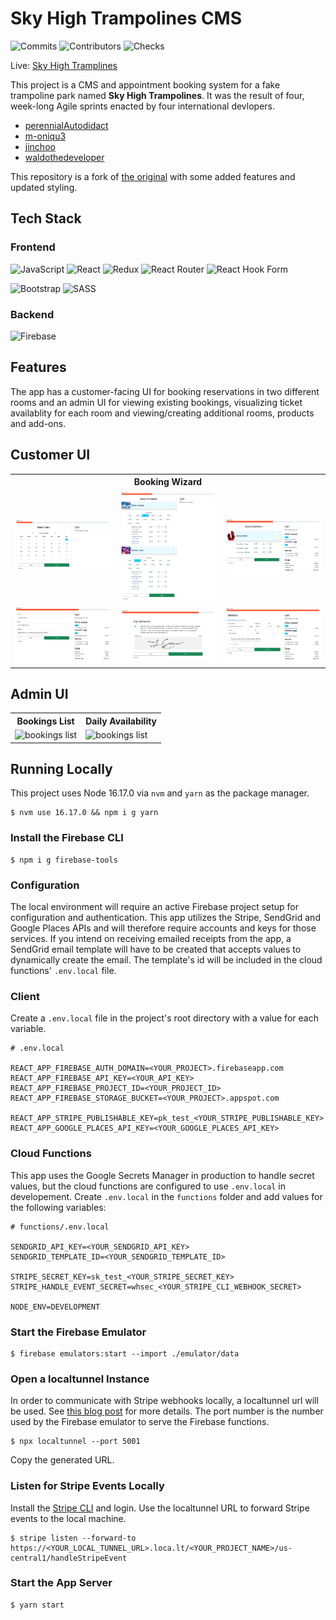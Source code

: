 # Sky High Trampolines CMS

![Commits](https://badgen.net/github/commits/perennialautodidact/skyhigh-trampolines/main)
![Contributors](https://badgen.net//github/contributors/scott-coates-org/group-project-team-sapphire)
![Checks](https://badgen.net/github/checks/perennialautodidact/skyhigh-trampolines/main)

Live: [Sky High Tramplines](https://skyhigh-trampolines.firebaseapp.com)

This project is a CMS and appointment booking system for a fake trampoline park named **Sky High Trampolines**. It was the result of four, week-long Agile sprints enacted by four international devlopers.

- [perennialAutodidact](https://github.com/perennialAutodidact)
- [m-oniqu3](https://github.com/m-oniqu3)
- [jinchoo](https://github.com/jinchoo)
- [waldothedeveloper](https://github.com/waldothedeveloper)

This repository is a fork of [the original](https://github.com/Scott-Coates-Org/group-project-team-sapphire/) with some added features and updated styling.

## Tech Stack

### Frontend

![JavaScript](https://img.shields.io/badge/javascript-%23323330.svg?style=for-the-badge&logo=javascript&logoColor=%23F7DF1E)
![React](https://img.shields.io/badge/react-%2320232a.svg?style=for-the-badge&logo=react&logoColor=%2361DAFB)
![Redux](https://img.shields.io/badge/redux-%23593d88.svg?style=for-the-badge&logo=redux&logoColor=white)
![React Router](https://img.shields.io/badge/React_Router-CA4245?style=for-the-badge&logo=react-router&logoColor=white)
![React Hook Form](https://img.shields.io/badge/React%20Hook%20Form-%23EC5990.svg?style=for-the-badge&logo=reacthookform&logoColor=white)

![Bootstrap](https://img.shields.io/badge/bootstrap-%23563D7C.svg?style=for-the-badge&logo=bootstrap&logoColor=white)
![SASS](https://img.shields.io/badge/SASS-hotpink.svg?style=for-the-badge&logo=SASS&logoColor=white)

### Backend

![Firebase](https://img.shields.io/badge/firebase-%23039BE5.svg?style=for-the-badge&logo=firebase)

## Features

The app has a customer-facing UI for booking reservations in two different rooms and an admin UI for viewing existing bookings, visualizing ticket availablity for each room and viewing/creating additional rooms, products and add-ons.

## Customer UI
<table>
    <tr>
        <th colspan="3">Booking Wizard</th>
    </tr>
    <tr>
        <td>
            <img src="./public/images/wizardStep1.png" alt="booking step 1">
        </td>
        <td>
            <img src="./public/images/wizardStep2.png" alt="booking step 2">
        </td><td>
            <img src="./public/images/wizardStep3.png" alt="booking step 3">
        </td>
    </tr>
    <tr>
        <td>
            <img src="./public/images/wizardStep4.png" alt="booking step 4">
        </td>
        <td>
            <img src="./public/images/wizardStep5.png" alt="booking step 5">
        </td>
        <td>
            <img src="./public/images/wizardStep6.png" alt="booking step 6">
        </td>
    </tr>
</table>

## Admin UI

<table>
    <tr>
        <th>Bookings List</th>
        <th>Daily Availability</th>
    </tr>
    <tr>
        <td>
            <img src="./public/images/adminBookingList.png" alt="bookings list">
        </td>
        <td>
            <img src="./public/images/adminDailyAvailability.png" alt="bookings list">
        </td>
    </tr>
</table>

## Running Locally

This project uses Node 16.17.0 via `nvm` and `yarn` as the package manager. 

```
$ nvm use 16.17.0 && npm i g yarn
```

### Install the Firebase CLI
```
$ npm i g firebase-tools
```
### Configuration
The local environment will require an active Firebase project setup for configuration and authentication. This app utilizes the Stripe, SendGrid and Google Places APIs and will therefore require accounts and keys for those services. If you intend on receiving emailed receipts from the app, a SendGrid email template will have to be created that accepts values to dynamically create the email. The template's id will be included in the cloud functions' `.env.local` file.
### Client

Create a `.env.local` file in the project's root directory with a value for each variable.

```
# .env.local

REACT_APP_FIREBASE_AUTH_DOMAIN=<YOUR_PROJECT>.firebaseapp.com
REACT_APP_FIREBASE_API_KEY=<YOUR_API_KEY>
REACT_APP_FIREBASE_PROJECT_ID=<YOUR_PROJECT_ID>
REACT_APP_FIREBASE_STORAGE_BUCKET=<YOUR_PROJECT>.appspot.com

REACT_APP_STRIPE_PUBLISHABLE_KEY=pk_test_<YOUR_STRIPE_PUBLISHABLE_KEY>
REACT_APP_GOOGLE_PLACES_API_KEY=<YOUR_GOOGLE_PLACES_API_KEY>
```
### Cloud Functions
This app uses the Google Secrets Manager in production to handle secret values, but the cloud functions are configured to use `.env.local` in developement. Create `.env.local` in the `functions` folder and add values for the following variables:

```
# functions/.env.local

SENDGRID_API_KEY=<YOUR_SENDGRID_API_KEY>
SENDGRID_TEMPLATE_ID=<YOUR_SENDGRID_TEMPLATE_ID>

STRIPE_SECRET_KEY=sk_test_<YOUR_STRIPE_SECRET_KEY>
STRIPE_HANDLE_EVENT_SECRET=whsec_<YOUR_STRIPE_CLI_WEBHOOK_SECRET>

NODE_ENV=DEVELOPMENT
```

### Start the Firebase Emulator
```
$ firebase emulators:start --import ./emulator/data
```

### Open a localtunnel Instance
In order to communicate with Stripe webhooks locally, a localtunnel url will be used. See [this blog post](https://dev.to/perennialautodidact/connecting-stripe-webhooks-to-firebase-cloud-functions-on-localhost-using-localtunnel-55o9) for more details. The port number is the number used by the Firebase emulator to serve the Firebase functions.

```
$ npx localtunnel --port 5001
```
Copy the generated URL.
### Listen for Stripe Events Locally
Install the [Stripe CLI](https://stripe.com/docs/stripe-cli#install) and login. Use the localtunnel URL to forward Stripe events to the local machine.
```
$ stripe listen --forward-to https://<YOUR_LOCAL_TUNNEL_URL>.loca.lt/<YOUR_PROJECT_NAME>/us-central1/handleStripeEvent
```

### Start the App Server
```
$ yarn start
```
